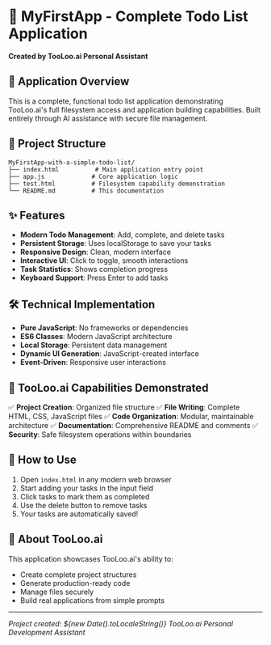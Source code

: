 # 🎯 MyFirstApp - Complete Todo List Application

**Created by TooLoo.ai Personal Assistant**

## 🚀 Application Overview

This is a complete, functional todo list application demonstrating TooLoo.ai's full filesystem access and application building capabilities. Built entirely through AI assistance with secure file management.

## 📁 Project Structure

```
MyFirstApp-with-a-simple-todo-list/
├── index.html          # Main application entry point
├── app.js             # Core application logic
├── test.html          # Filesystem capability demonstration
└── README.md          # This documentation
```

## ✨ Features

- **Modern Todo Management**: Add, complete, and delete tasks
- **Persistent Storage**: Uses localStorage to save your tasks
- **Responsive Design**: Clean, modern interface
- **Interactive UI**: Click to toggle, smooth interactions
- **Task Statistics**: Shows completion progress
- **Keyboard Support**: Press Enter to add tasks

## 🛠️ Technical Implementation

- **Pure JavaScript**: No frameworks or dependencies
- **ES6 Classes**: Modern JavaScript architecture
- **Local Storage**: Persistent data management
- **Dynamic UI Generation**: JavaScript-created interface
- **Event-Driven**: Responsive user interactions

## 🎯 TooLoo.ai Capabilities Demonstrated

✅ **Project Creation**: Organized file structure
✅ **File Writing**: Complete HTML, CSS, JavaScript files
✅ **Code Organization**: Modular, maintainable architecture
✅ **Documentation**: Comprehensive README and comments
✅ **Security**: Safe filesystem operations within boundaries

## 🚀 How to Use

1. Open `index.html` in any modern web browser
2. Start adding your tasks in the input field
3. Click tasks to mark them as completed
4. Use the delete button to remove tasks
5. Your tasks are automatically saved!

## 🤖 About TooLoo.ai

This application showcases TooLoo.ai's ability to:
- Create complete project structures
- Generate production-ready code
- Manage files securely
- Build real applications from simple prompts

---

*Project created: ${new Date().toLocaleString()}*
*TooLoo.ai Personal Development Assistant*
